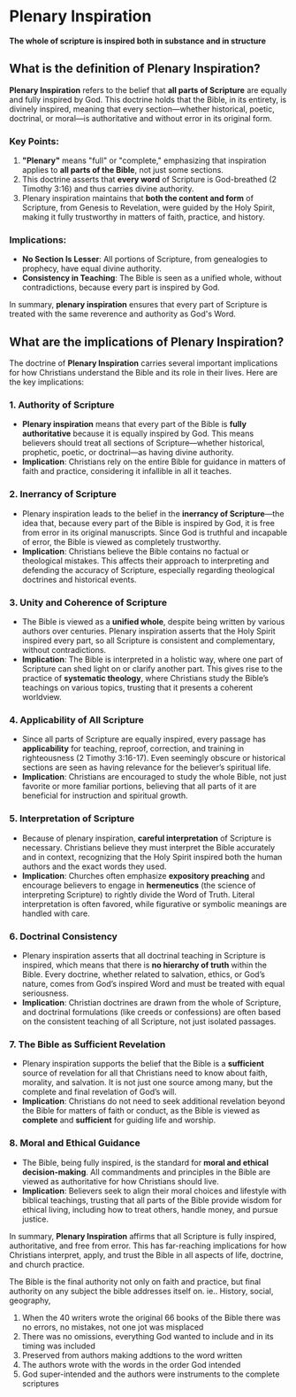 # Plenary Inspiration
**The whole of scripture is inspired both in substance and in structure**

## What is the definition of Plenary Inspiration?
**Plenary Inspiration** refers to the belief that **all parts of Scripture** are equally and fully inspired by God. This doctrine holds that the Bible, in its entirety, is divinely inspired, meaning that every section—whether historical, poetic, doctrinal, or moral—is authoritative and without error in its original form.

### Key Points:
1. **"Plenary"** means "full" or "complete," emphasizing that inspiration applies to **all parts of the Bible**, not just some sections.
2. This doctrine asserts that **every word** of Scripture is God-breathed (2 Timothy 3:16) and thus carries divine authority.
3. Plenary inspiration maintains that **both the content and form** of Scripture, from Genesis to Revelation, were guided by the Holy Spirit, making it fully trustworthy in matters of faith, practice, and history.

### Implications:
- **No Section Is Lesser**: All portions of Scripture, from genealogies to prophecy, have equal divine authority.
- **Consistency in Teaching**: The Bible is seen as a unified whole, without contradictions, because every part is inspired by God.
  
In summary, **plenary inspiration** ensures that every part of Scripture is treated with the same reverence and authority as God's Word.

## What are the implications of Plenary Inspiration?
The doctrine of **Plenary Inspiration** carries several important implications for how Christians understand the Bible and its role in their lives. Here are the key implications:

### 1. **Authority of Scripture**
   - **Plenary inspiration** means that every part of the Bible is **fully authoritative** because it is equally inspired by God. This means believers should treat all sections of Scripture—whether historical, prophetic, poetic, or doctrinal—as having divine authority.
   - **Implication**: Christians rely on the entire Bible for guidance in matters of faith and practice, considering it infallible in all it teaches.

### 2. **Inerrancy of Scripture**
   - Plenary inspiration leads to the belief in the **inerrancy of Scripture**—the idea that, because every part of the Bible is inspired by God, it is free from error in its original manuscripts. Since God is truthful and incapable of error, the Bible is viewed as completely trustworthy.
   - **Implication**: Christians believe the Bible contains no factual or theological mistakes. This affects their approach to interpreting and defending the accuracy of Scripture, especially regarding theological doctrines and historical events.

### 3. **Unity and Coherence of Scripture**
   - The Bible is viewed as a **unified whole**, despite being written by various authors over centuries. Plenary inspiration asserts that the Holy Spirit inspired every part, so all Scripture is consistent and complementary, without contradictions.
   - **Implication**: The Bible is interpreted in a holistic way, where one part of Scripture can shed light on or clarify another part. This gives rise to the practice of **systematic theology**, where Christians study the Bible’s teachings on various topics, trusting that it presents a coherent worldview.

### 4. **Applicability of All Scripture**
   - Since all parts of Scripture are equally inspired, every passage has **applicability** for teaching, reproof, correction, and training in righteousness (2 Timothy 3:16-17). Even seemingly obscure or historical sections are seen as having relevance for the believer’s spiritual life.
   - **Implication**: Christians are encouraged to study the whole Bible, not just favorite or more familiar portions, believing that all parts of it are beneficial for instruction and spiritual growth.

### 5. **Interpretation of Scripture**
   - Because of plenary inspiration, **careful interpretation** of Scripture is necessary. Christians believe they must interpret the Bible accurately and in context, recognizing that the Holy Spirit inspired both the human authors and the exact words they used.
   - **Implication**: Churches often emphasize **expository preaching** and encourage believers to engage in **hermeneutics** (the science of interpreting Scripture) to rightly divide the Word of Truth. Literal interpretation is often favored, while figurative or symbolic meanings are handled with care.

### 6. **Doctrinal Consistency**
   - Plenary inspiration asserts that all doctrinal teaching in Scripture is inspired, which means that there is **no hierarchy of truth** within the Bible. Every doctrine, whether related to salvation, ethics, or God’s nature, comes from God’s inspired Word and must be treated with equal seriousness.
   - **Implication**: Christian doctrines are drawn from the whole of Scripture, and doctrinal formulations (like creeds or confessions) are often based on the consistent teaching of all Scripture, not just isolated passages.

### 7. **The Bible as Sufficient Revelation**
   - Plenary inspiration supports the belief that the Bible is a **sufficient** source of revelation for all that Christians need to know about faith, morality, and salvation. It is not just one source among many, but the complete and final revelation of God’s will.
   - **Implication**: Christians do not need to seek additional revelation beyond the Bible for matters of faith or conduct, as the Bible is viewed as **complete** and **sufficient** for guiding life and worship.

### 8. **Moral and Ethical Guidance**
   - The Bible, being fully inspired, is the standard for **moral and ethical decision-making**. All commandments and principles in the Bible are viewed as authoritative for how Christians should live.
   - **Implication**: Believers seek to align their moral choices and lifestyle with biblical teachings, trusting that all parts of the Bible provide wisdom for ethical living, including how to treat others, handle money, and pursue justice.

In summary, **Plenary Inspiration** affirms that all Scripture is fully inspired, authoritative, and free from error. This has far-reaching implications for how Christians interpret, apply, and trust the Bible in all aspects of life, doctrine, and church practice.

The Bible is the final authority not only on faith and practice, but final authority on any subject the bible addresses itself on.  ie.. History, social, geography, 

1. When the 40 writers wrote the original 66 books of the Bible there was no errors, no mistakes, not one jot was misplaced
2. There was no omissions, everything God wanted to include and in its timing was included
3. Preserved from authors making addtions to the word written
4. The authors wrote with the words in the order God intended
5. God super-intended and the authors were instruments to the complete scriptures


